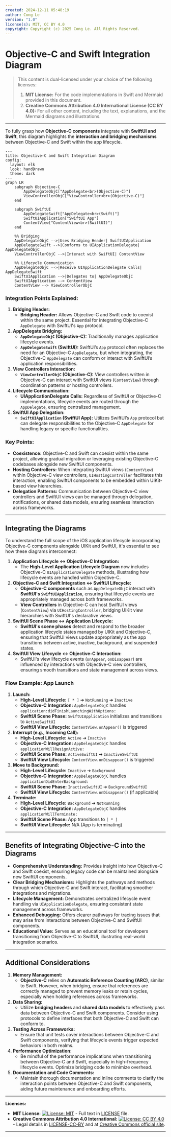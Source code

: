 ```yaml
---
created: 2024-12-11 05:48:19
author: Cong Le
version: "1.0"
license(s): MIT, CC BY 4.0
copyright: Copyright (c) 2025 Cong Le. All Rights Reserved.
---
```




# Objective-C and Swift Integration Diagram

> This content is dual-licensed under your choice of the following licenses:
> 1.  **MIT License:** For the code implementations in Swift and Mermaid provided in this document.
> 2.  **Creative Commons Attribution 4.0 International License (CC BY 4.0):** For all other content, including the text, explanations, and the Mermaid diagrams and illustrations.

---


To fully grasp how **Objective-C components** integrate with **SwiftUI and Swift**, this diagram highlights the **interaction and bridging mechanisms** between Objective-C and Swift within the app lifecycle.

```mermaid
---
title: Objective-C and Swift Integration Diagram
config:
  layout: elk
  look: handDrawn
  theme: dark
---
graph LR
    subgraph Objective-C
        AppDelegateObjC["AppDelegate<br>(Objective-C)"]
        ViewControllerObjC["ViewController<br>(Objective-C)"]
    end

    subgraph SwiftUI
        AppDelegateSwift["AppDelegate<br>(Swift)"]
        SwiftUIApplication["SwiftUI App"]
        ContentView["ContentView<br>(SwiftUI)"]
    end

    %% Bridging
    AppDelegateObjC -->|Uses Bridging Header| SwiftUIApplication
    AppDelegateSwift -->|Conforms to UIApplicationDelegate| AppDelegateObjC
    ViewControllerObjC -->|Interact with SwiftUI| ContentView

    %% Lifecycle Communication
    AppDelegateObjC -->|Receive UIApplicationDelegate Calls| AppDelegateSwift
    SwiftUIApplication -->|Delegates to| AppDelegateObjC
    SwiftUIApplication --> ContentView
    ContentView --> ViewControllerObjC

```

### Integration Points Explained:

1. **Bridging Header:**
    - **Bridging Header:** Allows Objective-C and Swift code to coexist within the same project. Essential for integrating Objective-C `AppDelegate` with SwiftUI's `App` protocol.
2. **AppDelegate Bridging:**
    - **`AppDelegateObjC` (Objective-C):** Traditionally manages application lifecycle events.
    - **`AppDelegateSwift` (SwiftUI):** SwiftUI’s `App` protocol often replaces the need for an Objective-C `AppDelegate`, but when integrating, the Objective-C `AppDelegate` can conform or interact with SwiftUI’s application responsibilities.
3. **View Controllers Interaction:**
    - **`ViewControllerObjC` (Objective-C):** View controllers written in Objective-C can interact with SwiftUI views (`ContentView`) through coordination patterns or hosting controllers.
4. **Lifecycle Communication:**
    - **UIApplicationDelegate Calls:** Regardless of SwiftUI or Objective-C implementations, lifecycle events are routed through the `AppDelegate`, ensuring centralized management.
5. **SwiftUI App Delegation:**
    - **`SwiftUIApplication` (SwiftUI App):** Utilizes SwiftUI’s `App` protocol but can delegate responsibilities to the Objective-C `AppDelegate` for handling legacy or specific functionalities.

### Key Points:

- **Coexistence:** Objective-C and Swift can coexist within the same project, allowing gradual migration or leveraging existing Objective-C codebases alongside new SwiftUI components.
- **Hosting Controllers:** When integrating SwiftUI views (`ContentView`) within Objective-C view controllers, `UIHostingController` facilitates this interaction, enabling SwiftUI components to be embedded within UIKit-based view hierarchies.
- **Delegation Patterns:** Communication between Objective-C view controllers and SwiftUI views can be managed through delegation, notifications, or shared data models, ensuring seamless interaction across frameworks.

---

## Integrating the Diagrams

To understand the full scope of the iOS application lifecycle incorporating Objective-C components alongside UIKit and SwiftUI, it's essential to see how these diagrams interconnect:

1. **Application Lifecycle ↔ Objective-C Integration:**
    - The **High-Level Application Lifecycle Diagram** now includes Objective-C `UIApplicationDelegate` methods, illustrating how lifecycle events are handled within Objective-C.
2. **Objective-C and Swift Integration ↔ SwiftUI Lifecycle:**
    - **Objective-C components** such as `AppDelegateObjC` interact with **SwiftUI's `SwiftUIApplication`**, ensuring that lifecycle events are appropriately managed across both frameworks.
    - **View Controllers** in Objective-C can host SwiftUI views (`ContentView`) via `UIHostingController`, bridging UIKit view hierarchies with SwiftUI's declarative views.
3. **SwiftUI Scene Phase ↔ Application Lifecycle:**
    - **SwiftUI's scene phases** detect and respond to the broader application lifecycle states managed by UIKit and Objective-C, ensuring that SwiftUI views update appropriately as the app transitions between active, inactive, background, and suspended states.
4. **SwiftUI View Lifecycle ↔ Objective-C Interaction:**
    - SwiftUI's view lifecycle events (`onAppear`, `onDisappear`) are influenced by interactions with Objective-C view controllers, ensuring smooth transitions and state management across views.

### Flow Example: App Launch

1. **Launch:**
    - **High-Level Lifecycle:** `[ * ]` ➔ `NotRunning` ➔ `Inactive`
    - **Objective-C Integration:** `AppDelegateObjC` handles `application:didFinishLaunchingWithOptions:`
    - **SwiftUI Scene Phase:** `SwiftUIApplication` initializes and transitions to `ActiveSwiftUI`
    - **SwiftUI View Lifecycle:** `ContentView.onAppear()` is triggered
2. **Interrupt (e.g., Incoming Call):**
    - **High-Level Lifecycle:** `Active` ➔ `Inactive`
    - **Objective-C Integration:** `AppDelegateObjC` handles `applicationWillResignActive:`
    - **SwiftUI Scene Phase:** `ActiveSwiftUI` ➔ `InactiveSwiftUI`
    - **SwiftUI View Lifecycle:** `ContentView.onDisappear()` is triggered
3. **Move to Background:**
    - **High-Level Lifecycle:** `Inactive` ➔ `Background`
    - **Objective-C Integration:** `AppDelegateObjC` handles `applicationDidEnterBackground:`
    - **SwiftUI Scene Phase:** `InactiveSwiftUI` ➔ `BackgroundSwiftUI`
    - **SwiftUI View Lifecycle:** `ContentView.onDisappear()` (if applicable)
4. **Terminate:**
    - **High-Level Lifecycle:** `Background` ➔ `NotRunning`
    - **Objective-C Integration:** `AppDelegateObjC` handles `applicationWillTerminate:`
    - **SwiftUI Scene Phase:** App transitions to `[ * ]`
    - **SwiftUI View Lifecycle:** N/A (App is terminating)

----

## Benefits of Integrating Objective-C into the Diagrams

- **Comprehensive Understanding:** Provides insight into how Objective-C and Swift coexist, ensuring legacy code can be maintained alongside new SwiftUI components.
- **Clear Bridging Mechanisms:** Highlights the pathways and methods through which Objective-C and Swift interact, facilitating smoother integrations and migrations.
- **Lifecycle Management:** Demonstrates centralized lifecycle event handling via `UIApplicationDelegate`, ensuring consistent state management across frameworks.
- **Enhanced Debugging:** Offers clearer pathways for tracing issues that may arise from interactions between Objective-C and SwiftUI components.
- **Educational Value:** Serves as an educational tool for developers transitioning from Objective-C to SwiftUI, illustrating real-world integration scenarios.

---

## Additional Considerations

1. **Memory Management:**
    - **Objective-C** relies on **Automatic Reference Counting (ARC)**, similar to Swift. However, when bridging, ensure that references are correctly managed to prevent memory leaks or retain cycles, especially when holding references across frameworks.
2. **Data Sharing:**
    - Utilize **bridging headers** and **shared data models** to effectively pass data between Objective-C and Swift components. Consider using protocols to define interfaces that both Objective-C and Swift can conform to.
3. **Testing Across Frameworks:**
    - Ensure that unit tests cover interactions between Objective-C and Swift components, verifying that lifecycle events trigger expected behaviors in both realms.
4. **Performance Optimization:**
    - Be mindful of the performance implications when transitioning between Objective-C and Swift, especially in high-frequency lifecycle events. Optimize bridging code to minimize overhead.
5. **Documentation and Code Comments:**
    - Maintain thorough documentation and inline comments to clarify the interaction points between Objective-C and Swift components, aiding future maintenance and onboarding efforts.


---
**Licenses:**

- **MIT License:**  [![License: MIT](https://img.shields.io/badge/License-MIT-yellow.svg)](LICENSE) - Full text in [LICENSE](LICENSE) file.
- **Creative Commons Attribution 4.0 International:** [![License: CC BY 4.0](https://licensebuttons.net/l/by/4.0/88x31.png)](LICENSE-CC-BY) - Legal details in [LICENSE-CC-BY](LICENSE-CC-BY) and at [Creative Commons official site](http://creativecommons.org/licenses/by/4.0/).

---

